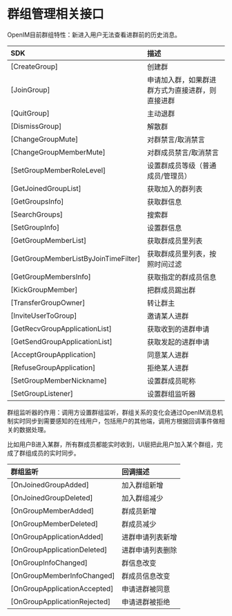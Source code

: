 # 群组管理相关接口

OpenIM目前群组特性：新进入用户无法查看进群前的历史消息。

| SDK                                  | 描述                                             |
| :----------------------------------- | :----------------------------------------------- |
| [CreateGroup]                        | 创建群                                           |
| [JoinGroup]                          | 申请加入群，如果群进群方式为直接进群，则直接进群 |
| [QuitGroup]                          | 主动退群                                         |
| [DismissGroup]                       | 解散群                                           |
| [ChangeGroupMute]                    | 对群禁言/取消禁言                                |
| [ChangeGroupMemberMute]              | 对群成员禁言/取消禁言                            |
| [SetGroupMemberRoleLevel]            | 设置群成员等级（普通成员/管理员）                |
| [GetJoinedGroupList]                 | 获取加入的群列表                                 |
| [GetGroupsInfo]                      | 获取群信息                                       |
| [SearchGroups]                       | 搜索群                                           |
| [SetGroupInfo]                       | 设置群信息                                       |
| [GetGroupMemberList]                 | 获取群成员里列表                                 |
| [GetGroupMemberListByJoinTimeFilter] | 获取群成员里列表，按照时间过滤                   |
| [GetGroupMembersInfo]                | 获取指定的群成员信息                             |
| [KickGroupMember]                    | 把群成员踢出群                                   |
| [TransferGroupOwner]                 | 转让群主                                         |
| [InviteUserToGroup]                  | 邀请某人进群                                     |
| [GetRecvGroupApplicationList]        | 获取收到的进群申请                               |
| [GetSendGroupApplicationList]        | 获取发起的进群申请                               |
| [AcceptGroupApplication]             | 同意某人进群                                     |
| [RefuseGroupApplication]             | 拒绝某人进群                                     |
| [SetGroupMemberNickname]             | 设置群成员昵称                                   |
| [SetGroupListener]                   | 设置群组监听器                                   |

群组监听器的作用：调用方设置群组监听，群组关系的变化会通过OpenIM消息机制实时同步到需要感知的在线用户，包括用户的其他端，调用方根据回调事件做相关的数据处理。

比如用户B进入某群，所有群成员都能实时收到，UI层把此用户加入某个群组，完成了群组成员的实时同步。

| 群组监听                     | 回调描述         |
| :--------------------------- | :--------------- |
| [OnJoinedGroupAdded]         | 加入群组新增     |
| [OnJoinedGroupDeleted]       | 加入群组减少     |
| [OnGroupMemberAdded]         | 群成员新增       |
| [OnGroupMemberDeleted]       | 群成员减少       |
| [OnGroupApplicationAdded]    | 进群申请列表新增 |
| [OnGroupApplicationDeleted]  | 进群申请列表删除 |
| [OnGroupInfoChanged]         | 群信息改变       |
| [OnGroupMemberInfoChanged]   | 群成员信息改变   |
| [OnGroupApplicationAccepted] | 申请进群被同意   |
| [OnGroupApplicationRejected] | 申请进群被拒绝   |



